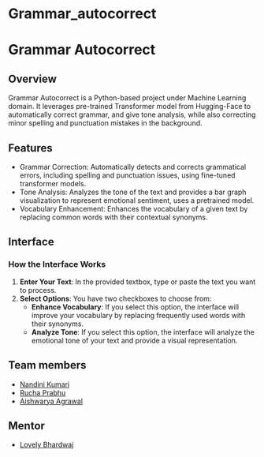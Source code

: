 # Grammar_autocorrect
# Grammar Autocorrect

## Overview
Grammar Autocorrect is a Python-based project under Machine Learning domain. It leverages pre-trained Transformer model from Hugging-Face to automatically correct grammar, and give tone analysis, while also correcting minor spelling and punctuation mistakes in the background. 

## Features
- Grammar Correction: Automatically detects and corrects grammatical errors, including spelling and punctuation issues, using fine-tuned transformer models.
- Tone Analysis: Analyzes the tone of the text and provides a bar graph visualization to represent emotional sentiment, uses a pretrained model.
- Vocabulary Enhancement: Enhances the vocabulary of a given text by replacing common words with their contextual synonyms. 

## Interface

### How the Interface Works

1. **Enter Your Text**: In the provided textbox, type or paste the text you want to process.
2. **Select Options**: You have two checkboxes to choose from:
   - **Enhance Vocabulary**: If you select this option, the interface will improve your vocabulary by replacing frequently used words with their synonyms.
   - **Analyze Tone**: If you select this option, the interface will analyze the emotional tone of your text and provide a visual representation.

## Team members
- [Nandini Kumari](https://github.com/dini-5002)
- [Rucha Prabhu](https://github.com/RuchaPrabhu)
- [Aishwarya Agrawal](https://github.com/Aish25agrawal)

## Mentor
- [Lovely Bhardwaj](https://github.com/lovelybhardwaj)





   
   
   
  
